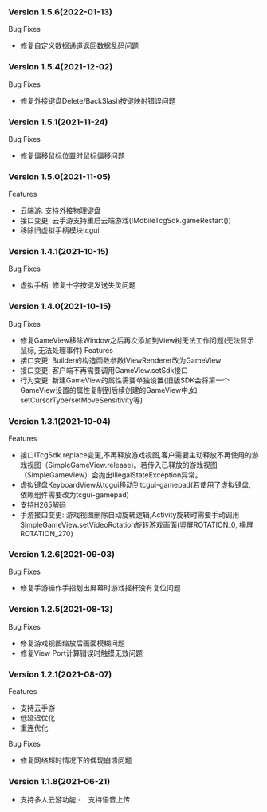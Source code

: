 ### Version 1.5.6(2022-01-13)
Bug Fixes
- 修复自定义数据通道返回数据乱码问题

### Version 1.5.4(2021-12-02)
Bug Fixes
- 修复外接键盘Delete/BackSlash按键映射错误问题

### Version 1.5.1(2021-11-24)
Bug Fixes
- 修复偏移鼠标位置时鼠标偏移问题

### Version 1.5.0(2021-11-05)
Features
- 云端游: 支持外接物理键盘
- 接口变更: 云手游支持重启云端游戏(IMobileTcgSdk.gameRestart())
- 移除旧虚拟手柄模块tcgui

### Version 1.4.1(2021-10-15)
Bug Fixes
- 虚拟手柄: 修复十字按键发送失灵问题

### Version 1.4.0(2021-10-15)
Bug Fixes
- 修复GameView移除Window之后再次添加到View树无法工作问题(无法显示鼠标, 无法处理事件)
Features
- 接口变更: Builder的构造函数参数IViewRenderer改为GameView
- 接口变更: 客户端不再需要调用GameView.setSdk接口
- 行为变更: 新建GameView的属性需要单独设置(旧版SDK会将第一个GameView设置的属性复制到后续创建的GameView中,如setCursorType/setMoveSensitivity等)

### Version 1.3.1(2021-10-04)
Features
- 接口ITcgSdk.replace变更,不再释放游戏视图,客户需要主动释放不再使用的游戏视图（SimpleGameView.release)。若传入已释放的游戏视图（SimpleGameView）会抛出IllegalStateException异常。
- 虚拟键盘KeyboardView从tcgui移动到tcgui-gamepad(若使用了虚拟键盘, 依赖组件需要改为tcgui-gamepad)
- 支持H265解码
- 手游接口变更: 游戏视图删除自动旋转逻辑,Activity旋转时需要手动调用SimpleGameView.setVideoRotation旋转游戏画面(竖屏ROTATION_0, 横屏ROTATION_270)

### Version 1.2.6(2021-09-03)
Bug Fixes
- 修复手游操作手指划出屏幕时游戏摇杆没有复位问题 

### Version 1.2.5(2021-08-13)
Bug Fixes
- 修复游戏视图缩放后画面模糊问题
- 修复View Port计算错误时触摸无效问题

### Version 1.2.1(2021-08-07)
Features
- 支持云手游
- 低延迟优化
- 重连优化

Bug Fixes
- 修复网络超时情况下的偶现崩溃问题

### Version 1.1.8(2021-06-21)
- 支持多人云游功能
-　支持语音上传
